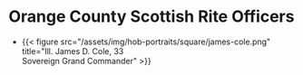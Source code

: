 # Orange County Scottish Rite Officers

- {{< figure 
        src="/assets/img/hob-portraits/square/james-cole.png" 
        title="Ill. James D. Cole, 33<br>Sovereign Grand Commander" >}}
